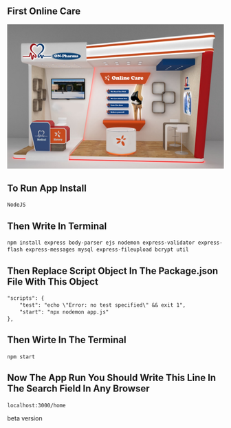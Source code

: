 First Online Care
-----------------------

<img src="public/images/booth.jpg">


To Run App Install
----------------------------
    NodeJS


Then Write In Terminal
----------------------------
    npm install express body-parser ejs nodemon express-validator express-flash express-messages mysql express-fileupload bcrypt util


Then Replace Script Object In The Package.json File With This Object
-------------------------------------------------------------------------
    "scripts": {
        "test": "echo \"Error: no test specified\" && exit 1",
        "start": "npx nodemon app.js"
    },


Then Wirte In The Terminal
-----------------------------
    npm start

Now The App Run You Should Write This Line In The Search Field In Any Browser
-------------------------------------------------------------------------------
    localhost:3000/home

beta version
